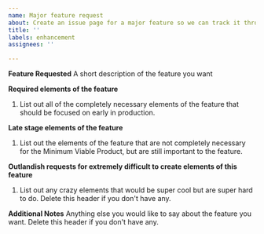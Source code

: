 ```yaml
---
name: Major feature request
about: Create an issue page for a major feature so we can track it through milestones
title: ''
labels: enhancement
assignees: ''

---
```


**Feature Requested**
A short description of the feature you want

**Required elements of the feature**
1. List out all of the completely necessary elements of the feature that should be focused on early in production.

**Late stage elements of the feature**
1. List out the elements of the feature that are not completely necessary for the Minimum Viable Product, but are still important to the feature.

**Outlandish requests for extremely difficult to create elements of this feature**
1. List out any crazy elements that would be super cool but are super hard to do. Delete this header if you don't have any.

**Additional Notes**
Anything else you would like to say about the feature you want. Delete this header if you don't have any.
